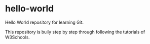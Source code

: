 # hello-world
Hello World repository for learning Git.

This repository is buily step by step through following the tutorials of W3Schools.